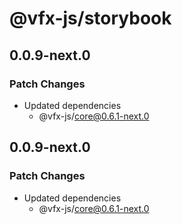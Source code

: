 # @vfx-js/storybook

## 0.0.9-next.0

### Patch Changes

- Updated dependencies
  - @vfx-js/core@0.6.1-next.0

## 0.0.9-next.0

### Patch Changes

- Updated dependencies
  - @vfx-js/core@0.6.1-next.0

